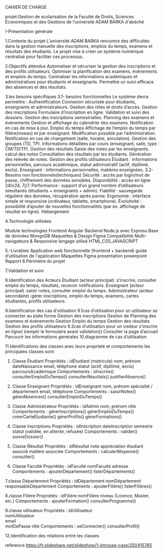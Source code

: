 CAHIER DE CHARGE

projet:Gestion de scolarisation de  la Faculté de Droits, Sciences Économiques et des Gestions de l’université ADAM BARKA d'abéché

I-Présentation générale

1.Contexte du projet
L’université ADAM BARKA rencontre des difficultés dans la gestion manuelle des inscriptions, emplois du temps, examens et résultats des étudiants. Le projet vise à créer un système numérique centralisé pour faciliter ces processus.

2.Objectifs attendus
Automatiser et sécuriser la gestion des inscriptions et des profils utilisateurs.
Optimiser la planification des examens, événements et emplois du temps.
Centraliser les informations académiques et administratives pour étudiants et enseignants.
Permettre un suivi efficace des absences et des résultats.

3.les besoins spécifiques
3.1- besoins fonctionnelles
Le système devra permettre :
Authentification
Connexion sécurisée pour étudiants, enseignants et administrateurs.
Gestion des rôles et droits d’accès.
Gestion des inscriptions
Formulaire d’inscription en ligne.
Validation et suivi des dossiers.
Gestion des inscriptions semestrielles.
Planning des examens et événements
Gestion et affichage du calendrier des examens.
Notification en cas de mise à jour.
 Emploi du temps
Affichage de l’emploi du temps par filière(niveau) et par enseignant.
Modification possible par l’administration.
Notification en cas de changement (salle, horaire, annulation).
Gestion des groupes (TD, TP).
Informations détaillées par cours (enseignant, salle, type : CM/TD/TP).
Gestion des résultats
Saisie des notes par les enseignants.
calcul des notes
Consultation des résultats par les étudiants.
Génération des relevés de notes.
 Gestion des profils utilisateurs
Étudiant : informations personnelles, parcours académique, statut administratif (actif, diplômé, exclu).
Enseignant : informations personnelles, matières enseignées.
3.2-Besoins non fonctionnels(techniques)
Sécurité : accès par login/mot de passe, chiffrement des données sensibles.
Disponibilité : accès en ligne 24h/24, 7j/7.
Performance : support d’un grand nombre d’utilisateurs simultanés (étudiants + enseignants + admin).
Fiabilité : sauvegarde régulière des données, récupération après panne.
Ergonomie : interface simple et responsive (ordinateur, tablette, smartphone).
Évolutivité : possibilité d’ajouter de nouvelles fonctionnalités (par ex. affichage de résultat  en ligne).
Hébergement

4.Technologie utilisées

Module
technologies
Frontend
Angular
Backend
Node.js avec Express
Base de données
MongoDB
Maquettes & Design
Figma
Compatibilité
Multi-navigateurs & Responsive
langage utilisé
HTML,CSS,JAVASCRIPT



5.-Livrables
Application web fonctionnelle (frontend + backend)
guide d’utilisation de l'application
Maquettes Figma
presentation powerpoint
Rapport 
6.Périmètre du projet


7.Validation et suivi

8.Identification des Acteurs
Étudiant (acteur principal) :s’inscrire, consulter emploi du temps, résultats, recevoir notifications.
Enseignant (acteur principal) :saisir notes, consulter emploi du temps.
Administrateur (acteur secondaire) :gérer inscriptions, emploi du temps, examens, cartes étudiantes, profils utilisateurs.

9.Identification des cas d’utilisation 
9.1cas d’utilisation pour un utilisateur
se connecter au plate forme
Gestion des inscriptions
Gestion de Planning des examens et événements
Gestion Emploi du temps
Gestion des résultats
Gestion des profils utilisateurs
9.2cas d’utilisation pour un visiteur
s’inscrire en ligne( (remplir le formulaire avant validation))
Consulter la page d’accueil
Parcourir les informations générales 
10.diagramme de cas d’utilisation








11.Identifications des classes avec leurs proprieté et comportements
les principales classes sont:
1. Classe Étudiant
Propriétés :
idÉtudiant (matricule)
nom, prénom
dateNaissance
email, téléphone
statut (actif, diplômé, exclu)
parcoursAcadémique
Comportements :
sInscrire()
consulterEmploiDuTemps()
consulterRésultats()
justifierAbsence()

2. Classe Enseignant
Propriétés :
idEnseignant
nom, prénom
spécialité / département
email, téléphone
Comportements :
saisirNotes()
gérerAbsences()
consulterEmploiDuTemps()


3. Classe Administrateur
Propriétés :
idAdmin
nom, prénom
rôle
Comportements :
gérerInscriptions()
gérerEmploiDuTemps()
créerCarteÉtudiante()
gérerProfils()
gérerFormations()

4. Classe Inscriptions
Propriétés :
idInscription
dateInscription
semestre
statut (validée, en attente, refusée)
Comportements :
valider()
suivreDossier()

5. Classe Résultat
      Propriétés :
idRésultat
note
appréciation
étudiant associé
matière associée
     Comportements :
calculerMoyenne()
consulter()
6. Classe Faculté
     Propriétés :
idFaculté
nomFaculté
adresse
Comportements :
ajouterDépartement()
listerDépartements()


7.classe Département
       Propriétés :
idDépartement
nomDépartement
responsableDépartement
       Comportements :
ajouterFilière()
listerFilières()

8.classe Filière
Propriétés :
idFilière
nomFilière
niveau (Licence, Master, etc.)
Comportements :
ajouterFormation()
consulterProgramme()

9.classe utilisateur
Propriétés :
 IdUtilisateur      
 nomUtilisateur        
email     
motDePasse
 rôle 
Comportements :
seConnecter() 
consulterProfil()


12.Identification des relations entre les classes
























reference
https://fr.slideshare.net/slideshow/1-introuse-case/250415765
